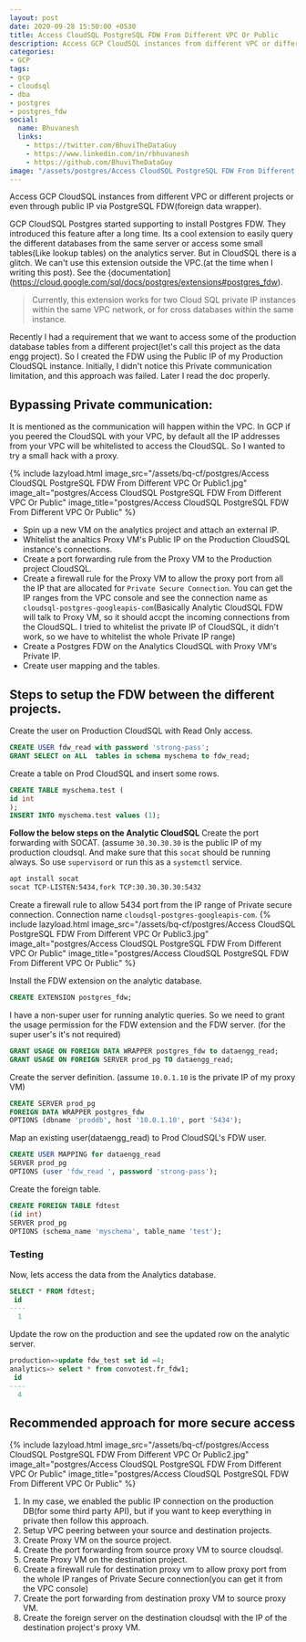 ```yaml
---
layout: post
date: 2020-09-28 15:50:00 +0530
title: Access CloudSQL PostgreSQL FDW From Different VPC Or Public 
description: Access GCP CloudSQL instances from different VPC or different projects or even through public IP via PostgreSQL FDW.
categories:
- GCP
tags:
- gcp
- cloudsql
- dba
- postgres
- postgres_fdw
social:
  name: Bhuvanesh
  links:
    - https://twitter.com/BhuviTheDataGuy
    - https://www.linkedin.com/in/rbhuvanesh
    - https://github.com/BhuviTheDataGuy
image: "/assets/postgres/Access CloudSQL PostgreSQL FDW From Different VPC Or Public2.jpg"
---
```

Access GCP CloudSQL instances from different VPC or different projects or even through public IP via PostgreSQL FDW(foreign data wrapper).

GCP CloudSQL Postgres started supporting to install Postgres FDW. They introduced this feature after a long time. Its a cool extension to easily query the different databases from the same server or access some small tables(Like lookup tables) on the analytics server. But in CloudSQL there is a glitch. We can't use this extension outside the VPC.(at the time when I writing this post). See the {documentation](https://cloud.google.com/sql/docs/postgres/extensions#postgres_fdw).

> Currently, this extension works for two Cloud SQL private IP instances within the same VPC network, or for cross databases within the same instance.

Recently I had a requirement that we want to access some of the production database tables from a different project(let's call this project as the data engg project).  So I created the FDW using the Public IP of my Production CloudSQL instance. Initially, I didn't notice this Private communication limitation, and this approach was failed. Later I read the doc properly. 

## Bypassing Private communication:

It is mentioned as the communication will happen within the VPC. In GCP if you peered the CloudSQL with your VPC, by default all the IP addresses from your VPC will be whitelisted to access the CloudSQL. So I wanted to try a small hack with a proxy. 

{% include lazyload.html image_src="/assets/bq-cf/postgres/Access CloudSQL PostgreSQL FDW From Different VPC Or Public1.jpg" image_alt="postgres/Access CloudSQL PostgreSQL FDW From Different VPC Or Public" image_title="postgres/Access CloudSQL PostgreSQL FDW From Different VPC Or Public" %}

* Spin up a new VM on the analytics project and attach an external IP.
* Whitelist the analtics Proxy VM's Public IP on the Production CloudSQL instance's connections.
* Create a port forwarding rule from the Proxy VM to the Production project CloudSQL. 
* Create a firewall rule for the Proxy VM to allow the proxy port from all the IP that are allocated for `Private Secure Connection`. You can get the IP ranges from the VPC console and see the connection name as `cloudsql-postgres-googleapis-com`(Basically Analytic CloudSQL FDW will talk to Proxy VM, so it should accpt the incoming connections from the CloudSQL. I tried to whitelist the private IP of CloudSQL, it didn't work, so we have to whitelist the whole Private IP range)
* Create a Postgres FDW on the Analytics CloudSQL with Proxy VM's Private IP.
* Create user mapping and the tables.

## Steps to setup the FDW between the different projects.

Create the user on Production CloudSQL with Read Only access.
```sql
CREATE USER fdw_read with password 'strong-pass';
GRANT SELECT on ALL  tables in schema myschema to fdw_read;
```
Create a table on Prod CloudSQL and insert some rows.
```sql
CREATE TABLE myschema.test (
id int
);
INSERT INTO myschema.test values (1);
```
**Follow the below steps on the Analytic CloudSQL**
Create the port forwarding with SOCAT. (assume `30.30.30.30` is the public IP of my production cloudsql. And make sure that this `socat` should be running always. So use `supervisord` or run this as a `systemctl` service. 
```bash
apt install socat
socat TCP-LISTEN:5434,fork TCP:30.30.30.30:5432 
```
Create a firewall rule to allow 5434 port from the IP range of Private secure connection. Connection name `cloudsql-postgres-googleapis-com`.
{% include lazyload.html image_src="/assets/bq-cf/postgres/Access CloudSQL PostgreSQL FDW From Different VPC Or Public3.jpg" image_alt="postgres/Access CloudSQL PostgreSQL FDW From Different VPC Or Public" image_title="postgres/Access CloudSQL PostgreSQL FDW From Different VPC Or Public" %}

Install the FDW extension on the analytic database.
```sql
CREATE EXTENSION postgres_fdw;
```
I have a non-super user for running analytic queries. So we need to grant the usage permission for the FDW extension and the FDW server. (for the super user's it's not required)
```sql
GRANT USAGE ON FOREIGN DATA WRAPPER postgres_fdw to dataengg_read;
GRANT USAGE ON FOREIGN SERVER prod_pg TO dataengg_read;
```
Create the server definition. (assume `10.0.1.10` is the private IP of my proxy VM)
```sql
CREATE SERVER prod_pg 
FOREIGN DATA WRAPPER postgres_fdw
OPTIONS (dbname 'proddb', host '10.0.1.10', port '5434');
```
Map an existing user(dataengg_read) to Prod CloudSQL's FDW user.
```sql
CREATE USER MAPPING for dataengg_read
SERVER prod_pg
OPTIONS (user 'fdw_read ', password 'strong-pass');
```
Create the foreign table.
```sql
CREATE FOREIGN TABLE fdtest
(id int)
SERVER prod_pg
OPTIONS (schema_name 'myschema', table_name 'test');
```
### Testing

Now, lets access the data from the Analytics database.
```sql
SELECT * FROM fdtest;
 id 
----
  1
```
Update the row on the production and see the updated row on the analytic server.
```sql
production=>update fdw_test set id =4;
analytics=> select * from convotest.fr_fdw1;
 id 
----
  4
```
## Recommended approach for more secure access

{% include lazyload.html image_src="/assets/bq-cf/postgres/Access CloudSQL PostgreSQL FDW From Different VPC Or Public2.jpg" image_alt="postgres/Access CloudSQL PostgreSQL FDW From Different VPC Or Public" image_title="postgres/Access CloudSQL PostgreSQL FDW From Different VPC Or Public" %}

1. In my case, we enabled the public IP connection on the production DB(for some third party API), but if you want to keep everything in private then follow this approach.
2. Setup VPC peering between your source and destination projects.
3. Create Proxy VM on the source project.
4. Create the port forwarding from source proxy VM to source cloudsql.
5. Create Proxy VM on the destination project.
6. Create a firewall rule for destination proxy vm to allow proxy port from the whole IP ranges of Private Secure connection(you can get it from the VPC console)
7. Create the port forwarding from destination proxy VM to source proxy VM.
8. Create the foreign server on the destination cloudsql with the IP of the destination project's proxy VM.


